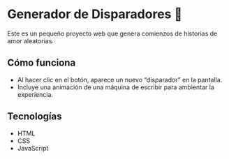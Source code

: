 # Generador de Disparadores 🩷

Este es un pequeño proyecto web que genera comienzos de historias de amor aleatorias.  

## Cómo funciona 
- Al hacer clic en el botón, aparece un nuevo “disparador” en la pantalla.  
- Incluye una animación de una máquina de escribir para ambientar la experiencia.  

## Tecnologías
- HTML
- CSS
- JavaScript

